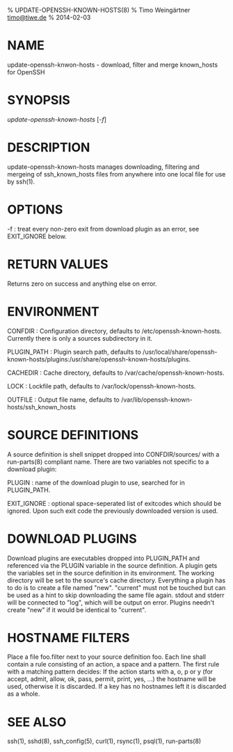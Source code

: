 % UPDATE-OPENSSH-KNOWN-HOSTS(8)
% Timo Weingärtner <timo@tiwe.de>
% 2014-02-03

# NAME

update-openssh-knwon-hosts - download, filter and merge known_hosts for OpenSSH

# SYNOPSIS

*update-openssh-known-hosts* [*-f*]

# DESCRIPTION

update-openssh-known-hosts manages downloading, filtering and mergeing of ssh_known_hosts files from anywhere into one local file for use by ssh(1).

# OPTIONS

-f
:   treat every non-zero exit from download plugin as an error, see EXIT_IGNORE below.

# RETURN VALUES

Returns zero on success and anything else on error.

# ENVIRONMENT

CONFDIR
:   Configuration directory, defaults to /etc/openssh-known-hosts. Currently there is only a sources subdirectory in it.

PLUGIN_PATH
:   Plugin search path, defaults to /usr/local/share/openssh-known-hosts/plugins:/usr/share/openssh-known-hosts/plugins.

CACHEDIR
:   Cache directory, defaults to /var/cache/openssh-known-hosts.

LOCK
:   Lockfile path, defaults to /var/lock/openssh-known-hosts.

OUTFILE
:   Output file name, defaults to /var/lib/openssh-known-hosts/ssh_known_hosts

# SOURCE DEFINITIONS

A source definition is shell snippet dropped into CONFDIR/sources/ with a run-parts(8) compliant name.
There are two variables not specific to a download plugin:

PLUGIN
:   name of the download plugin to use, searched for in PLUGIN_PATH.

EXIT_IGNORE
:   optional space-seperated list of exitcodes which should be ignored. Upon such exit code the previously downloaded version is used.

# DOWNLOAD PLUGINS

Download plugins are executables dropped into PLUGIN_PATH and referenced via the PLUGIN variable in the source definition.
A plugin gets the variables set in the source definition in its environment.
The working directory will be set to the source's cache directory.
Everything a plugin has to do is to create a file named "new".
"current" must not be touched but can be used as a hint to skip downloading the same file again.
stdout and stderr will be connected to "log", which will be output on error.
Plugins needn't create "new" if it would be identical to "current".

# HOSTNAME FILTERS

Place a file foo.filter next to your source definition foo.
Each line shall contain a rule consisting of an action, a space and a pattern.
The first rule with a matching pattern decides: If the action starts with a, o, p or y (for accept, admit, allow, ok, pass, permit, print, yes, ...) the hostname will be used, otherwise it is discarded.
If a key has no hostnames left it is discarded as a whole.

# SEE ALSO

ssh(1), sshd(8), ssh_config(5), curl(1), rsync(1), psql(1), run-parts(8)
